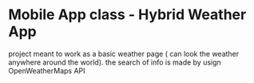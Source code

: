 # Mobile App class -  Hybrid Weather App
 project meant to work as a basic weather page ( can look the weather anywhere around the world). the search of info is made by usign OpenWeatherMaps API
